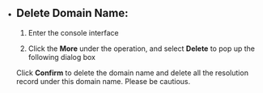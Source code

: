 - ## **Delete Domain Name:**

  1. Enter the console interface
    

  2. Click the **More** under the operation, and select **Delete** to pop up the following dialog box


  Click **Confirm** to delete the domain name and delete all the resolution record under this domain name. Please be cautious.
